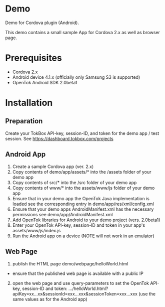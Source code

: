 Demo
====

Demo for Cordova plugin (Android).

This demo contains a small sample App for Cordova 2.x as well as browser page.

Prerequisites
=============

 * Cordova 2.x
 * Android device 4.1.x (officially only Samsung S3 is supported)
 * OpenTok Android SDK 2.0beta1


Installation
============

Preparation
--
Create your TokBox API-key, session-ID, and token for the demo app / test session.
See https://dashboard.tokbox.com/projects


Android App
--

1. Create a sample Cordova app (ver. 2.x)
2. Copy contents of demo/app/assets/*
   into the /assets folder of your demo app
3. Copy contents of src/*
   into the /src folder of your demo app
4. Copy contents of www/*
   into the assets/www/js folder of your demo app
5. Ensure that in your demo app the OpenTok Java implementation is loaded
   see the corresponding <feature> entry in demo/app/res/xml/config.xml
6. Ensure that your demo apps AndroidManifest.xml has the necessary permissions
   see demo/app/AndroidManifest.xml
7. Add OpenTok libraries for Android to your demo project (vers. 2.0beta1)
8. Enter your OpenTok API-key, session-ID and token in your app's assets/www/js/index.js
9. Run the Android app on a device (NOTE will not work in an emulator)


Web Page
--

1. publish the HTML page demo/webpage/helloWorld.html
  * ensure that the published web page is available with a public IP
2. open the web page and use query-parameters to set the OpenTok API-key, session-ID and token:
   .../helloWorld.html?apiKey=xx...xx&sessionId=xxx...xxx&sessionToken=xxx...xxx
   (use the same values as for the Android app)
